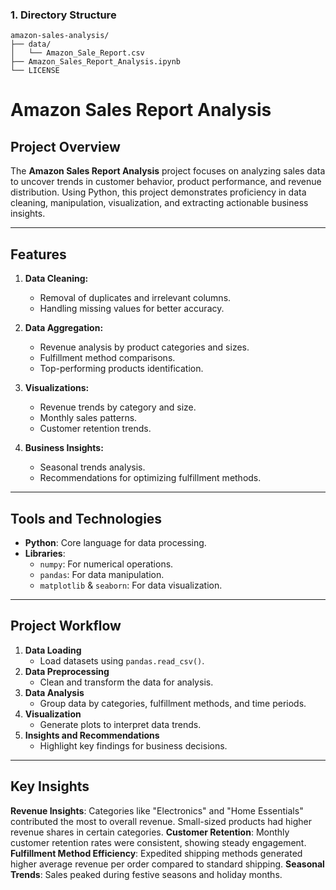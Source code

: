 
### **1. Directory Structure**
```
amazon-sales-analysis/
├── data/
│   └── Amazon_Sale_Report.csv
├── Amazon_Sales_Report_Analysis.ipynb
└── LICENSE
```


# Amazon Sales Report Analysis

## Project Overview

The **Amazon Sales Report Analysis** project focuses on analyzing sales data to uncover trends in customer behavior, product performance, and revenue distribution. Using Python, this project demonstrates proficiency in data cleaning, manipulation, visualization, and extracting actionable business insights.

---

## Features

1. **Data Cleaning:**
   - Removal of duplicates and irrelevant columns.
   - Handling missing values for better accuracy.

2. **Data Aggregation:**
   - Revenue analysis by product categories and sizes.
   - Fulfillment method comparisons.
   - Top-performing products identification.

3. **Visualizations:**
   - Revenue trends by category and size.
   - Monthly sales patterns.
   - Customer retention trends.

4. **Business Insights:**
   - Seasonal trends analysis.
   - Recommendations for optimizing fulfillment methods.

---

## Tools and Technologies

- **Python**: Core language for data processing.
- **Libraries**:
  - `numpy`: For numerical operations.
  - `pandas`: For data manipulation.
  - `matplotlib` & `seaborn`: For data visualization.

---

## Project Workflow

1. **Data Loading**
   - Load datasets using `pandas.read_csv()`.
2. **Data Preprocessing**
   - Clean and transform the data for analysis.
3. **Data Analysis**
   - Group data by categories, fulfillment methods, and time periods.
4. **Visualization**
   - Generate plots to interpret data trends.
5. **Insights and Recommendations**
   - Highlight key findings for business decisions.

---

## Key Insights

**Revenue Insights**:
Categories like "Electronics" and "Home Essentials" contributed the most to overall revenue.
Small-sized products had higher revenue shares in certain categories.
**Customer Retention**:
Monthly customer retention rates were consistent, showing steady engagement.
**Fulfillment Method Efficiency**:
Expedited shipping methods generated higher average revenue per order compared to standard shipping.
**Seasonal Trends**:
Sales peaked during festive seasons and holiday months.
